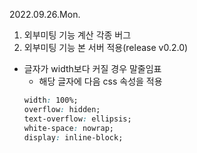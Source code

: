 2022.09.26.Mon.

1. 외부미팅 기능 계산 각종 버그
2. 외부미팅 기능 본 서버 적용(release v0.2.0)

- 글자가 width보다 커질 경우 말줄임표
  - 해당 글자에 다음 css 속성을 적용
  ```css
  width: 100%;
  overflow: hidden;
  text-overflow: ellipsis;
  white-space: nowrap;
  display: inline-block;
  ```
